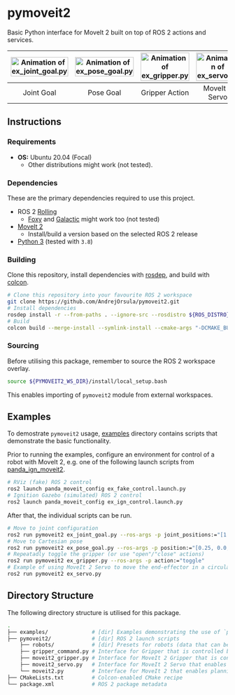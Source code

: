 # pymoveit2

Basic Python interface for MoveIt 2 built on top of ROS 2 actions and services.

| <img width="100%" src="https://user-images.githubusercontent.com/22929099/147369355-5f1b33ef-2e18-4042-9ea3-cd85b1a78fa0.gif" alt="Animation of ex_joint_goal.py"/> | <img width="100%" src="https://user-images.githubusercontent.com/22929099/147369356-b8ad2f4c-1996-47ac-9bfb-7fccd243fd56.gif" alt="Animation of ex_pose_goal.py"/> | <img width="100%" src="https://user-images.githubusercontent.com/22929099/147369354-640831e2-4661-4f3d-8fc2-3e97d7766e1a.gif" alt="Animation of ex_gripper.py"/> | <img width="100%" src="https://user-images.githubusercontent.com/22929099/147374152-50128188-ab73-4d55-a537-b641325ce9c6.gif" alt="Animation of ex_servo.py"/> |
| :-----------------------------------------------------------------------------------------------------------------------------------------------------------------: | :----------------------------------------------------------------------------------------------------------------------------------------------------------------: | :--------------------------------------------------------------------------------------------------------------------------------------------------------------: | :------------------------------------------------------------------------------------------------------------------------------------------------------------: |
|                                                                             Joint Goal                                                                              |                                                                             Pose Goal                                                                              |                                                                          Gripper Action                                                                          |                                                                         MoveIt 2 Servo                                                                         |

## Instructions

### Requirements

- **OS:** Ubuntu 20.04 (Focal)
  - Other distributions might work (not tested).

### Dependencies

These are the primary dependencies required to use this project.

- ROS 2 [Rolling](https://docs.ros.org/en/rolling/Installation.html)
  - [Foxy](https://docs.ros.org/en/galactic/Installation.html) and [Galactic](https://docs.ros.org/en/galactic/Installation.html) might work too (not tested)
- [MoveIt 2](https://moveit.ros.org/install-moveit2/binary)
  - Install/build a version based on the selected ROS 2 release
- [Python 3](https://www.python.org/downloads) (tested with `3.8`)

### Building

Clone this repository, install dependencies with [rosdep](https://github.com/ros-infrastructure/rosdep), and build with [colcon](https://colcon.readthedocs.io).

```bash
# Clone this repository into your favourite ROS 2 workspace
git clone https://github.com/AndrejOrsula/pymoveit2.git
# Install dependencies
rosdep install -r --from-paths . --ignore-src --rosdistro ${ROS_DISTRO}
# Build
colcon build --merge-install --symlink-install --cmake-args "-DCMAKE_BUILD_TYPE=Release"
```

### Sourcing

Before utilising this package, remember to source the ROS 2 workspace overlay.

```bash
source ${PYMOVEIT2_WS_DIR}/install/local_setup.bash
```

This enables importing of `pymoveit2` module from external workspaces.

## Examples

To demostrate `pymoveit2` usage, [examples](./examples) directory contains scripts that demonstrate the basic functionality.

Prior to running the examples, configure an environment for control of a robot with MoveIt 2, e.g. one of the following launch scripts from [panda_ign_moveit2](https://github.com/AndrejOrsula/panda_ign_moveit2).

```bash
# RViz (fake) ROS 2 control
ros2 launch panda_moveit_config ex_fake_control.launch.py
# Ignition Gazebo (simulated) ROS 2 control
ros2 launch panda_moveit_config ex_ign_control.launch.py
```

After that, the individual scripts can be run.

```bash
# Move to joint configuration
ros2 run pymoveit2 ex_joint_goal.py --ros-args -p joint_positions:="[1.57, -1.57, 0.0, -1.57, 0.0, 1.57, 0.7854]"
# Move to Cartesian pose
ros2 run pymoveit2 ex_pose_goal.py --ros-args -p position:="[0.25, 0.0, 1.0]" -p quat_xyzw:="[0.0, 0.0, 0.0, 1.0]"
# Repeatadly toggle the gripper (or use "open"/"close" actions)
ros2 run pymoveit2 ex_gripper.py --ros-args -p action:="toggle"
# Example of using MoveIt 2 Servo to move the end-effector in a circular motion
ros2 run pymoveit2 ex_servo.py
```

## Directory Structure

The following directory structure is utilised for this package.

```bash
.
├── examples/              # [dir] Examples demonstrating the use of `pymoveit2`
├── pymoveit2/             # [dir] ROS 2 launch scripts
    ├── robots/            # [dir] Presets for robots (data that can be extracted from URDF/SRDF)
    ├── gripper_command.py # Interface for Gripper that is controlled by GripperCommand
    ├── moveit2_gripper.py # Interface for MoveIt 2 Gripper that is controlled by JointTrajectoryController
    ├── moveit2_servo.py   # Interface for MoveIt 2 Servo that enables real-time control in Cartesian Space
    └── moveit2.py         # Interface for MoveIt 2 that enables planning and execution of trajectories
├── CMakeLists.txt         # Colcon-enabled CMake recipe
└── package.xml            # ROS 2 package metadata
```
